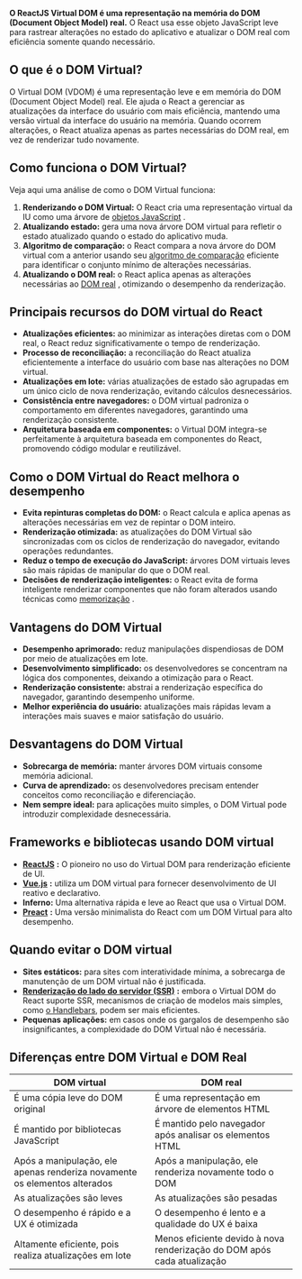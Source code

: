 ****O ReactJS Virtual DOM é uma representação na memória do DOM (Document Object Model) real.**** O React usa esse objeto JavaScript leve para rastrear alterações no estado do aplicativo e atualizar o DOM real com eficiência somente quando necessário.

## O que é o DOM Virtual?

O Virtual DOM (VDOM) é uma representação leve e em memória do DOM (Document Object Model) real. Ele ajuda o React a gerenciar as atualizações da interface do usuário com mais eficiência, mantendo uma versão virtual da interface do usuário na memória. Quando ocorrem alterações, o React atualiza apenas as partes necessárias do DOM real, em vez de renderizar tudo novamente.

## Como funciona o DOM Virtual?

Veja aqui uma análise de como o DOM Virtual funciona:

1. ****Renderizando o DOM Virtual:**** O React cria uma representação virtual da IU como uma árvore de [objetos JavaScript](https://www.geeksforgeeks.org/objects-in-javascript/) .
2. ****Atualizando estado:**** gera uma nova árvore DOM virtual para refletir o estado atualizado quando o estado do aplicativo muda.
3. ****Algoritmo de comparação:**** o React compara a nova árvore do DOM virtual com a anterior usando seu [algoritmo de comparação](https://www.geeksforgeeks.org/what-is-diffing-algorithm/) eficiente para identificar o conjunto mínimo de alterações necessárias.
4. ****Atualizando o DOM real:**** o React aplica apenas as alterações necessárias ao [DOM real](https://www.geeksforgeeks.org/difference-between-virtual-dom-and-real-dom/) , otimizando o desempenho da renderização.

## Principais recursos do DOM virtual do React

- ****Atualizações eficientes:**** ao minimizar as interações diretas com o DOM real, o React reduz significativamente o tempo de renderização.
- ****Processo de reconciliação:**** a reconciliação do React atualiza eficientemente a interface do usuário com base nas alterações no DOM virtual.
- ****Atualizações em lote:**** várias atualizações de estado são agrupadas em um único ciclo de nova renderização, evitando cálculos desnecessários.
- ****Consistência entre navegadores:**** o DOM virtual padroniza o comportamento em diferentes navegadores, garantindo uma renderização consistente.
- ****Arquitetura baseada em componentes:**** o Virtual DOM integra-se perfeitamente à arquitetura baseada em componentes do React, promovendo código modular e reutilizável.

## Como o DOM Virtual do React melhora o desempenho

- ****Evita repinturas completas do DOM:**** o React calcula e aplica apenas as alterações necessárias em vez de repintar o DOM inteiro.
- ****Renderização otimizada:**** as atualizações do DOM Virtual são sincronizadas com os ciclos de renderização do navegador, evitando operações redundantes.
- ****Reduz o tempo de execução do JavaScript:**** árvores DOM virtuais leves são mais rápidas de manipular do que o DOM real.
- ****Decisões de renderização inteligentes:**** o React evita de forma inteligente renderizar componentes que não foram alterados usando técnicas como [memorização](https://www.geeksforgeeks.org/what-is-memoization-in-react/) .

## Vantagens do DOM Virtual

- ****Desempenho aprimorado:**** reduz manipulações dispendiosas de DOM por meio de atualizações em lote.
- ****Desenvolvimento simplificado:**** os desenvolvedores se concentram na lógica dos componentes, deixando a otimização para o React.
- ****Renderização consistente:**** abstrai a renderização específica do navegador, garantindo desempenho uniforme.
- ****Melhor experiência do usuário:**** atualizações mais rápidas levam a interações mais suaves e maior satisfação do usuário.

## Desvantagens do DOM Virtual

- ****Sobrecarga de memória:**** manter árvores DOM virtuais consome memória adicional.
- ****Curva de aprendizado:**** os desenvolvedores precisam entender conceitos como reconciliação e diferenciação.
- ****Nem sempre ideal:**** para aplicações muito simples, o DOM Virtual pode introduzir complexidade desnecessária.

## Frameworks e bibliotecas usando DOM virtual

- [****ReactJS****](https://www.geeksforgeeks.org/react/) ****:**** O pioneiro no uso do Virtual DOM para renderização eficiente de UI.
- [****Vue.js****](https://www.geeksforgeeks.org/vue-js/) ****:**** utiliza um DOM virtual para fornecer desenvolvimento de UI reativo e declarativo.
- ****Inferno:**** Uma alternativa rápida e leve ao React que usa o Virtual DOM.
- [****Preact****](https://www.geeksforgeeks.org/difference-between-preact-and-angular/) ****:**** Uma versão minimalista do React com um DOM Virtual para alto desempenho.

## Quando evitar o DOM virtual

- ****Sites estáticos:**** para sites com interatividade mínima, a sobrecarga de manutenção de um DOM virtual não é justificada.
- [****Renderização do lado do servidor (SSR)****](https://www.geeksforgeeks.org/what-is-server-side-rendering-in-react/) ****:**** embora o Virtual DOM do React suporte SSR, mecanismos de criação de modelos mais simples, como [o Handlebars,](https://www.geeksforgeeks.org/how-to-use-handlebars-to-render-html-templates/) podem ser mais eficientes.
- ****Pequenas aplicações:**** em casos onde os gargalos de desempenho são insignificantes, a complexidade do DOM Virtual não é necessária.

## Diferenças entre DOM Virtual e DOM Real

|DOM virtual|DOM real|
|---|---|
|É uma cópia leve do DOM original|É uma representação em árvore de elementos HTML|
|É mantido por bibliotecas JavaScript|É mantido pelo navegador após analisar os elementos HTML|
|Após a manipulação, ele apenas renderiza novamente os elementos alterados|Após a manipulação, ele renderiza novamente todo o DOM|
|As atualizações são leves|As atualizações são pesadas|
|O desempenho é rápido e a UX é otimizada|O desempenho é lento e a qualidade do UX é baixa|
|Altamente eficiente, pois realiza atualizações em lote|Menos eficiente devido à nova renderização do DOM após cada atualização|





